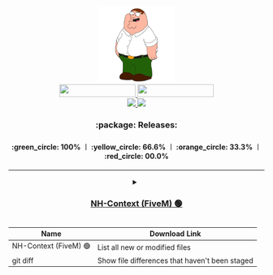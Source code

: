 <div id="header" align="center">
  <img src="/Media/Main.jpg" width="150px"/>
  <div id="badges">
    <a href="https://discord.com/invite/bS6bpgmY5C">
      <img src="https://img.shields.io/discord/975679626435252245?color=%234d5bf1&label=Discord&style=for-the-badge" height="25px" width="150px"/>
    </a>
    <a href="https://github.com/laursenx">
      <img src="https://komarev.com/ghpvc/?username=laursenx&style=for-the-badge&color=blue" height="25px" width="150px"/>
    </a>
  </div>
  <div id="badges">
    <a href="your-youtube-URL">
      <img src="https://img.shields.io/badge/YouTube-red?style=for-the-badge&logo=youtube&logoColor=white" width="100px"/>
    </a>
    <a href="your-twitter-URL">
      <img src="https://img.shields.io/badge/Twitter-blue?style=for-the-badge&logo=twitter&logoColor=white" width="100px"/>
    </a>
  </div>
  <h3>:package: Releases:<h3/>
  <h4>:green_circle: 100% ︱ :yellow_circle: 66.6% ︱ :orange_circle: 33.3% ︱ :red_circle: 00.0%<h4/>
</div>

---

<div id="header" align="center">
  <div id="badges">
    <a href="https://discord.com/invite/bS6bpgmY5C">
      <details>
        <summary><h3>NH-Context (FiveM) 🟢</h3></summary>
        <h3> 📄 Information</h3>
        <div>› Support client side events and functions.</div>
        <div>› New clean design.</div>
        <div>› Navigate menu with mouse and keyboard.</div>
      </details>
    </a>
  </div>
</div>
    
| Name | Download Link |
| --- | --- |
| NH-Context (FiveM) 🟢 | List all new or modified files |
| git diff | Show file differences that haven't been staged |
